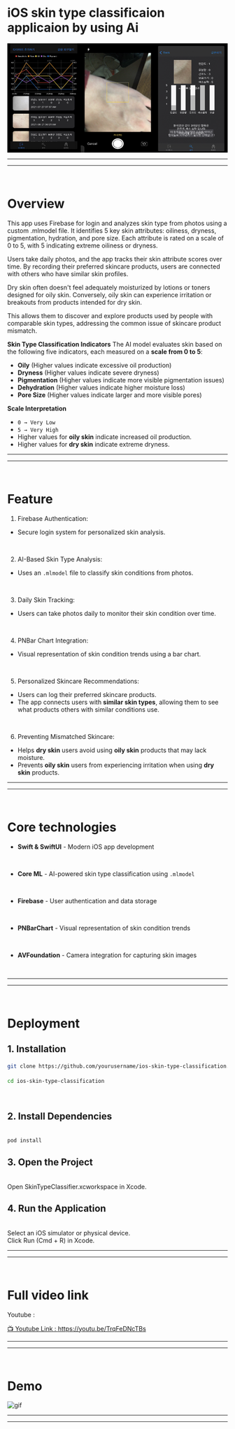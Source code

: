 # iOS skin type classificaion applicaion by using Ai 



<div style="display: flex; justify-content: space-around;">
  <img src="yhimages/1.png" alt="image 1" style="width: 200px; height: 250px;">
  <img src="yhimages/2.png" alt="image 2" style="width: 200px; height: 250px;">
  <img src="yhimages/3.png" alt="image 3"  style="width: 200px; height: 250px;">
</div>


---
---
<br>


# Overview
This app uses Firebase for login and analyzes skin type from photos using a custom .mlmodel file. 
It identifies 5 key skin attributes: oiliness, dryness, pigmentation, hydration, and pore size. 
Each attribute is rated on a scale of 0 to 5, with 5 indicating extreme oiliness or dryness.

Users take daily photos, and the app tracks their skin attribute scores over time. 
By recording their preferred skincare products, users are connected with others who have similar skin profiles. 


Dry skin often doesn't feel adequately moisturized by lotions or toners designed for oily skin. 
Conversely, oily skin can experience irritation or breakouts from products intended for dry skin.

This allows them to discover and explore products used by people with comparable skin types, addressing the common issue of skincare product mismatch.



**Skin Type Classification Indicators**
The AI model evaluates skin based on the following five indicators, each measured on a **scale from 0 to 5**:
- **Oily** (Higher values indicate excessive oil production)
- **Dryness** (Higher values indicate severe dryness)
- **Pigmentation** (Higher values indicate more visible pigmentation issues)
- **Dehydration** (Higher values indicate higher moisture loss)
- **Pore Size** (Higher values indicate larger and more visible pores)

**Scale Interpretation**  
- `0 → Very Low`  
- `5 → Very High`  
- Higher values for **oily skin** indicate increased oil production.  
- Higher values for **dry skin** indicate extreme dryness.  




---
---
<br>



# Feature


1. Firebase Authentication: 
  - Secure login system for personalized skin analysis.  
<br>

2. AI-Based Skin Type Analysis:
  - Uses an `.mlmodel` file to classify skin conditions from photos.  
<br>
  
3. Daily Skin Tracking:
  - Users can take photos daily to monitor their skin condition over time.  
<br>

4. PNBar Chart Integration:
  - Visual representation of skin condition trends using a bar chart.  
<br>

5. Personalized Skincare Recommendations:
  - Users can log their preferred skincare products.  
  - The app connects users with **similar skin types**, allowing them to see what products others with similar conditions use.  
<br>

6. Preventing Mismatched Skincare:
  - Helps **dry skin** users avoid using **oily skin** products that may lack moisture.  
  - Prevents **oily skin** users from experiencing irritation when using **dry skin** products.  



---
---
<br>

# Core technologies


- **Swift & SwiftUI** - Modern iOS app development  
<br>

- **Core ML** - AI-powered skin type classification using `.mlmodel`  
<br>

- **Firebase** - User authentication and data storage  
<br>

- **PNBarChart** - Visual representation of skin condition trends 
<br>

- **AVFoundation** - Camera integration for capturing skin images  
<br>


---
---
<br>

# Deployment

## 1. Installation

```bash
git clone https://github.com/yourusername/ios-skin-type-classification.git

cd ios-skin-type-classification

```

<br>

## 2. Install Dependencies


```bash

pod install

```

## 3. Open the Project

<br>
Open SkinTypeClassifier.xcworkspace in Xcode.
<br>

## 4. Run the Application
<br>
Select an iOS simulator or physical device.
<br>
Click Run (Cmd + R) in Xcode.
<br>

---
---
<br>


# Full video link 

Youtube : 


[📺 Youtube Link : https://youtu.be/TrqFeDNcTBs ](https://youtu.be/TrqFeDNcTBs)

---
---
<br>

# Demo

<img src="yhimages/gif.gif"  alt="gif">



---
---